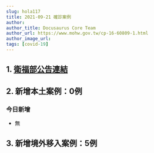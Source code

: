 ```yaml
---
slug: hola117
title: 2021-09-21 確診案例
author: 
author_title: Docusaurus Core Team
author_url: https://www.mohw.gov.tw/cp-16-60809-1.html
author_image_url: 
tags: [covid-19]
---
```


## 1. [衛福部公告連結](https://www.cdc.gov.tw/Bulletin/Detail/hfasZm-24Z_zKe9F_XvgDA?typeid=9)

## 2. 新增本土案例：0例

### 今日新增
* 無

## 3. 新增境外移入案例：5例
